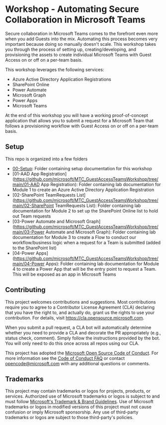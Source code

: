 # Workshop - Automating Secure Collaboration in Microsoft Teams
Secure collaboration in Microsoft Teams comes to the forefront even more when you add Guests into the mix. Automating this process becomes very important because doing so manually doesn't scale. This workshop takes you through the process of setting up, creating/developing, and provisioning the assets to create individual Microsoft Teams with Guest Access on or off on a per-team basis.

This workshop leverages the following services:
* Azure Active Directory Application Registrations
* SharePoint Online
* Power Automate
* Microsoft Graph
* Power Apps
* Microsoft Teams

At the end of this workshop you will have a working proof-of-concept application that allows you to submit a request for a Microsoft Team that follows a provisioning workflow with Guest Access on or off on a per-team basis.

## Setup
This repo is organized into a few folders
* [00-Setup](https://github.com/microsoft/MTC_GuestAccessTeamsWorkshop/tree/main/00-Setup): Folder containing setup documentation for this workshop
* [01-AAD App Registration](https://github.com/microsoft/MTC_GuestAccessTeamsWorkshop/tree/main/01-AAD App Registration): Folder containing lab documentation for Module 1 to create an Azure Active Directory Application Registration
* [02-SharePoint TeamRequests List](https://github.com/microsoft/MTC_GuestAccessTeamsWorkshop/tree/main/02-SharePoint TeamRequests List): Folder containing lab documentation for Module 2 to set up the SharePoint Online list to hold out Team requests
* [03-Power Automate and Microsoft Graph](https://github.com/microsoft/MTC_GuestAccessTeamsWorkshop/tree/main/03-Power Automate and Microsoft Graph): Folder containing lab documentation for Module 3 to create a Flow to conduct our workflow/business logic when a request for a Team is submitted (added to the SharePoint list)
* [04-Power Apps](https://github.com/microsoft/MTC_GuestAccessTeamsWorkshop/tree/main/04-Power Apps): Folder containing lab documentation for Module 4 to create a Power App that will be the entry point to request a Team. This will be exposed as an app in Microsoft Teams

## Contributing

This project welcomes contributions and suggestions.  Most contributions require you to agree to a
Contributor License Agreement (CLA) declaring that you have the right to, and actually do, grant us
the rights to use your contribution. For details, visit https://cla.opensource.microsoft.com.

When you submit a pull request, a CLA bot will automatically determine whether you need to provide
a CLA and decorate the PR appropriately (e.g., status check, comment). Simply follow the instructions
provided by the bot. You will only need to do this once across all repos using our CLA.

This project has adopted the [Microsoft Open Source Code of Conduct](https://opensource.microsoft.com/codeofconduct/).
For more information see the [Code of Conduct FAQ](https://opensource.microsoft.com/codeofconduct/faq/) or
contact [opencode@microsoft.com](mailto:opencode@microsoft.com) with any additional questions or comments.

## Trademarks

This project may contain trademarks or logos for projects, products, or services. Authorized use of Microsoft 
trademarks or logos is subject to and must follow 
[Microsoft's Trademark & Brand Guidelines](https://www.microsoft.com/en-us/legal/intellectualproperty/trademarks/usage/general).
Use of Microsoft trademarks or logos in modified versions of this project must not cause confusion or imply Microsoft sponsorship.
Any use of third-party trademarks or logos are subject to those third-party's policies.
